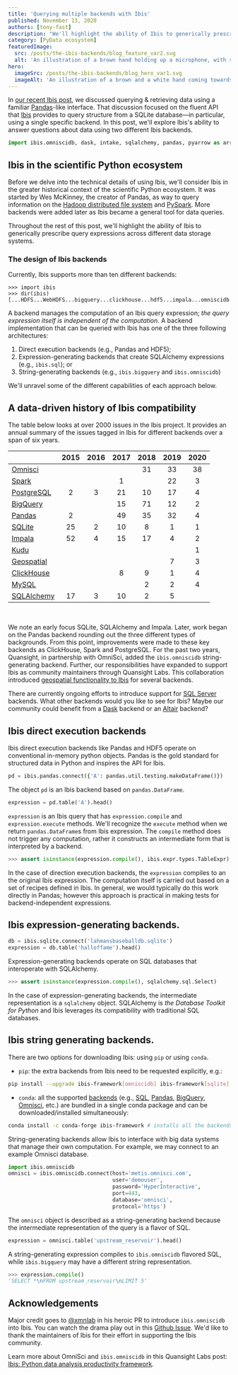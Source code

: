 ```yaml
---
title: 'Querying multiple backends with Ibis'
published: November 13, 2020
authors: [tony-fast]
description: "We'll highlight the ability of Ibis to generically prescribe query expressions across different data storage systems."
category: [PyData ecosystem]
featuredImage:
  src: /posts/the-ibis-backends/blog_feature_var2.svg
  alt: 'An illustration of a brown hand holding up a microphone, with some graphical elements highlighting the top of the microphone.'
hero:
  imageSrc: /posts/the-ibis-backends/blog_hero_var1.svg
  imageAlt: 'An illustration of a brown and a white hand coming towards each other to pass a business card with the logo of Quansight Labs.'
---
```


In [our recent Ibis post], we discussed querying & retrieving data using a familiar [Pandas]-like interface.
That discussion focused on the fluent API that [Ibis] provides to query structure from a SQLite database&mdash;in particular, using a single specific backend.
In this post, we'll explore Ibis's ability to answer questions about data using two different Ibis backends.

```python
import ibis.omniscidb, dask, intake, sqlalchemy, pandas, pyarrow as arrow, altair, h5py as hdf5
```

## Ibis in the scientific Python ecosystem

Before we delve into the technical details of using Ibis, we'll consider Ibis in the greater historical context of the scientific Python ecosystem. It was started by Wes McKinney, the creator of Pandas, as way to query information on
the [Hadoop distributed file system][hdfs] and [PySpark]. More backends were added later as Ibis became a general tool for data queries.

Throughout the rest of this post, we'll highlight the ability of Ibis to generically prescribe
query expressions across different data storage systems.

### The design of Ibis backends

Currently, Ibis supports more than ten different backends:

```
>>> import ibis
>>> dir(ibis)
[...HDFS...WebHDFS...bigquery...clickhouse...hdf5...impala...omniscidb...pandas...pyspark...spark...sql...sqlite...]
```

A backend manages the computation of an Ibis query expression; _the query expression itself is independent of the computation_.
A backend implementation that can be queried with Ibis has one of the three following architectures:

1. Direct execution backends (e.g., Pandas and HDF5);
2. Expression-generating backends that create SQLAlchemy expressions (e.g., `ibis.sql`); or
3. String-generating backends (e.g., `ibis.bigquery` and `ibis.omniscidb`)

We'll unravel some of the different capabilities of each approach below.

## A data-driven history of Ibis compatibility

The table below looks at over 2000 issues in the Ibis project.
It provides an annual summary of the issues tagged in Ibis
for different backends over a span of six years.

|              | 2015 | 2016 | 2017 | 2018 | 2019 | 2020 |
| :----------- | :--: | :--: | :--: | :--: | :--: | :--: |
| [Omnisci]    |      |      |      |  31  |  33  |  38  |
| [Spark]      |      |      |  1   |      |  22  |  3   |
| [PostgreSQL] |  2   |  3   |  21  |  10  |  17  |  4   |
| [BigQuery]   |      |      |  15  |  71  |  12  |  2   |
| [Pandas]     |  2   |      |  49  |  35  |  32  |  4   |
| [SQLite]     |  25  |  2   |  10  |  8   |  1   |  1   |
| [Impala]     |  52  |  4   |  15  |  17  |  4   |  2   |
| [Kudu]       |      |      |      |      |      |  1   |
| [Geospatial] |      |      |      |      |  7   |  3   |
| [ClickHouse] |      |      |  8   |  9   |  1   |  4   |
| [MySQL]      |      |      |      |  2   |  2   |  4   |
| [SQLAlchemy] |  17  |  3   |  10  |  2   |  5   |      |

<br />

We note an early focus SQLite, SQLAlchemy and Impala.
Later, work began on the Pandas backend rounding out the three different types of backgrounds.
From this point, improvements were made to these key backends as ClickHouse, Spark and PostgreSQL.
For the past two years, Quansight, in partnership with OmniSci, added the `ibis.omniscidb`
string-generating backend. Further, our responsibilities have expanded
to support Ibis as community maintainers through Quansight Labs.
This collaboration introduced [geospatial functionality to Ibis][geospatial] for several backends.

There are currently ongoing efforts to introduce support for [SQL Server][sql-server] backends.
What other backends would you like to see for Ibis? Maybe our community could benefit from a [Dask]
backend or an [Altair] backend?

## Ibis direct execution backends

Ibis direct execution backends like Pandas and HDF5 operate on conventional in-memory python objects.
Pandas is the gold standard for structured data in Python and inspires the API for Ibis.

```python
pd = ibis.pandas.connect({'A': pandas.util.testing.makeDataFrame()})
```

The object `pd` is an Ibis backend based on `pandas.DataFrame`.

```python
expression = pd.table('A').head()
```

`expression` is an Ibis query that has `expression.compile` and `expression.execute` methods.
We'll recognize the `execute` method when we return `pandas.DataFrame`s from Ibis expression.
The `compile` method does not trigger any computation, rather it constructs an intermediate form
that is interpreted by a backend.

```python
>>> assert isinstance(expression.compile(), ibis.expr.types.TableExpr)
```

In the case of direction execution backends, the `expression` compiles to an the original Ibis
expression. The computation itself is carried out based on a set of recipes defined in Ibis.
In general, we would typically do this work directly in Pandas; however this approach is
practical in making tests for backend-independent expressions.

## Ibis expression-generating backends.

```python
db = ibis.sqlite.connect('lahmansbaseballdb.sqlite')
expression = db.table('halloffame').head()
```

Expression-generating backends operate on SQL databases that interoperate with SQLAlchemy.

```python
>>> assert isinstance(expression.compile(), sqlalchemy.sql.Select)
```

In the case of expression-generating backends, the intermediate representation is a `sqlalchemy` object.
SQLAlchemy is _the Database Toolkit for Python_ and Ibis leverages its compatibility
with traditional SQL databases.

## Ibis string generating backends.

There are two options for downloading Ibis: using `pip` or using `conda`.

- `pip`: the extra backends from Ibis need to be requested explicitly, e.g.:

```bash
pip install --upgrade ibis-framework[omniscidb] ibis-framework[sqlite]
```

- `conda`: all the supported [backends] (e.g., [SQL], [Pandas], [BigQuery], [Omnisci], etc.) are bundled in a single conda package and can be downloaded/installed simultaneously:

```bash
conda install -c conda-forge ibis-framework # installs all the backends!
```

String-generating backends allow Ibis to interface with big data systems that manage
their own computation. For example, we may connect to an example Omnisci database.

```python
import ibis.omniscidb
omnisci = ibis.omniscidb.connect(host='metis.omnisci.com',
                                 user='demouser',
                                 password='HyperInteractive',
                                 port=443,
                                 database='omnisci',
                                 protocol='https')
```

The `omnisci` object is described as a string-generating backend because the intermediate representation of the query is a flavor of SQL.

```python
expression = omnisci.table('upstream_reservoir').head()
```

A string-generating expression compiles to `ibis.omniscidb` flavored SQL, while `ibis.bigquery` may have a different string representation.

```python
>>> expression.compile()
'SELECT *\nFROM upstream_reservoir\nLIMIT 5'
```

## Acknowledgements

Major credit goes to [@xmnlab] in his heroic PR to introduce `ibis.omniscidb` into Ibis. You can watch
the drama play out in this [Github Issue][omnisci-pr]. We'd like to thank the maintainers of Ibis for
their effort in supporting the Ibis community.

Learn more about OmniSci and `ibis.omniscidb` in this Quansight Labs post:
[Ibis: Python data analysis productivity framework][labs-post].

[our recent ibis post]: https://labs.quansight.org/blog/2020/06/ibis-an-idiomatic-flavor-of-sql-for-python-programmers/
[ibis]: https://www.ibis-project.org/
[sql]: https://en.wikipedia.org/wiki/SQL
[python]: https://en.wikipedia.org/wiki/Python_(programming_language)
[flavor of sql]: https://stackoverflow.com/questions/1326318/difference-between-different-types-of-sql
[design]: https://docs.ibis-project.org/design.html
[sqlite]: https://www.sqlite.org/index.html
[pandas]: http://pandas.pydata.org/
[omnisci]: https://www.omnisci.com/
[glue]: https://docs.scipy.org/doc/numpy/user/c-info.python-as-glue.html
[dask]: https://dask.org/
[flavor of sql]: https://stackoverflow.com/questions/1326318/difference-between-different-types-of-sql
[dag]: https://en.wikipedia.org/wiki/Directed_acyclic_graph
[data]: http://www.seanlahman.com/baseball-archive/statistics/
[database connection]: https://en.wikipedia.org/wiki/Database_connection
[tidy data]: https://vita.had.co.nz/papers/tidy-data.pdf
[openteams]: https://openteams.com/
[contributing]: https://docs.ibis-project.org/contributing.html
[qs]: https://www.quansight.com/
[graphviz]: https://graphviz.org
[materialized view]: https://en.wikipedia.org/wiki/Materialized_view
[blaze]: https://blaze.pydata.org/
[sqlalchemy]: https://www.sqlalchemy.org/
[backends]: https://ibis-project.org/docs/backends/index.html
[intake]: https://intake.readthedocs.io/en/latest/
[arrow]: https://arrow.apache.org/docs/python/
[labs-post]: https://labs.quansight.org/blog/2019/07/ibis-python-data-analysis-productivity-framework/
[geospatial]: http://ibis-project.org/docs/user_guide/geospatial_analysis.html
[geo-tutorial]: https://github.com/ibis-project/ibis/pull/1991
[geo-closed]: https://github.com/ibis-project/ibis/issues?q=label%3Ageospatial+is%3Aclosed
[sql-server]: https://github.com/ibis-project/ibis/pull/1997
[omnisci-pr]: https://github.com/ibis-project/ibis/pull/1419
[test-hdf5]: https://github.com/ibis-project/ibis/blob/master/ibis/file/tests/test_hdf5.py
[@xmnlab]: https://github.com/xmnlab
[hdfs]: https://en.wikipedia.org/wiki/Apache_Hadoop#HDFS
[spark]: https://spark.apache.org/
[pyspark]: https://pypi.org/project/pyspark/
[postgresql]: https://www.postgresql.org/
[mysql]: https://www.mysql.com/
[bigquery]: https://cloud.google.com/bigquery/
[impala]: https://impala.apache.org/
[clickhouse]: https://clickhouse.tech/
[kudu]: https://kudu.apache.org/
[altair]: https://www.altair.com/
